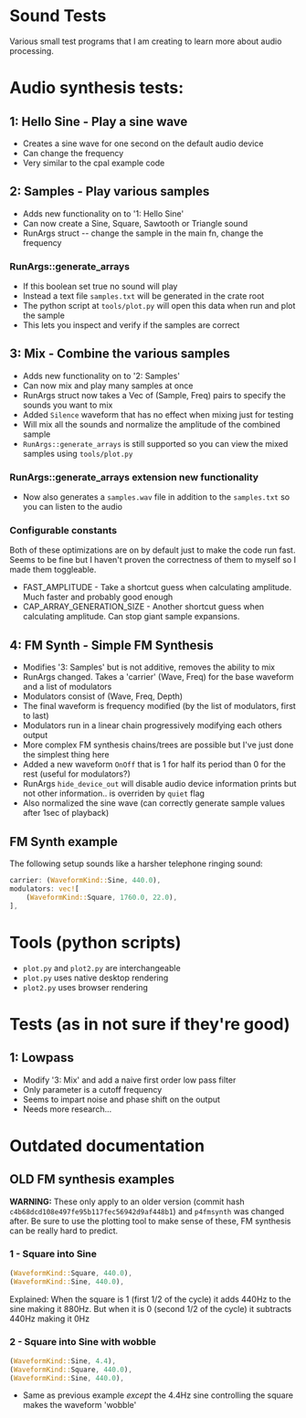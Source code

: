 # Sound Tests
Various small test programs that I am creating to learn more about audio processing.
# Audio synthesis tests:
## 1: Hello Sine - Play a sine wave
- Creates a sine wave for one second on the default audio device
- Can change the frequency
- Very similar to the cpal example code
## 2: Samples - Play various samples
- Adds new functionality on to '1: Hello Sine'
- Can now create a Sine, Square, Sawtooth or Triangle sound
- RunArgs struct -- change the sample in the main fn, change the frequency
### RunArgs::generate_arrays
- If this boolean set true no sound will play
- Instead a text file ``samples.txt`` will be generated in the crate root
- The python script at ``tools/plot.py`` will open this data when run and plot the sample
- This lets you inspect and verify if the samples are correct
## 3: Mix - Combine the various samples
- Adds new functionality on to '2: Samples'
- Can now mix and play many samples at once
- RunArgs struct now takes a Vec of (Sample, Freq) pairs to specify the sounds you want to mix
- Added ``Silence`` waveform that has no effect when mixing just for testing
- Will mix all the sounds and normalize the amplitude of the combined sample
- ``RunArgs::generate_arrays`` is still supported so you can view the mixed samples using ``tools/plot.py``
### RunArgs::generate_arrays extension new functionality
- Now also generates a ``samples.wav`` file in addition to the ``samples.txt`` so you can listen to the audio
### Configurable constants
Both of these optimizations are on by default just to make the code run fast. Seems to be fine but I haven't proven the correctness of them to myself so I made them toggleable.
- FAST_AMPLITUDE - Take a shortcut guess when calculating amplitude. Much faster and probably good enough
- CAP_ARRAY_GENERATION_SIZE - Another shortcut guess when calculating amplitude. Can stop giant sample expansions.
## 4: FM Synth - Simple FM Synthesis
- Modifies '3: Samples' but is not additive, removes the ability to mix
- RunArgs changed. Takes a 'carrier' (Wave, Freq) for the base waveform and a list of modulators
- Modulators consist of (Wave, Freq, Depth)
- The final waveform is frequency modified (by the list of modulators, first to last)
- Modulators run in a linear chain progressively modifying each others output
- More complex FM synthesis chains/trees are possible but I've just done the simplest thing here
- Added a new waveform ``OnOff`` that is 1 for half its period than 0 for the rest (useful for modulators?)
- RunArgs ``hide_device_out`` will disable audio device information prints but not other information.. is overriden by ``quiet`` flag
- Also normalized the sine wave (can correctly generate sample values after 1sec of playback)
## FM Synth example
The following setup sounds like a harsher telephone ringing sound:
```rust
carrier: (WaveformKind::Sine, 440.0),
modulators: vec![
    (WaveformKind::Square, 1760.0, 22.0),
],
```
# Tools (python scripts)
- ``plot.py`` and ``plot2.py`` are interchangeable
- ``plot.py`` uses native desktop rendering
- ``plot2.py`` uses browser rendering
# Tests (as in not sure if they're good)
## 1: Lowpass
- Modify '3: Mix' and add a naive first order low pass filter
- Only parameter is a cutoff frequency
- Seems to impart noise and phase shift on the output
- Needs more research...
# Outdated documentation
## OLD FM synthesis examples
**WARNING:** These only apply to an older version (commit hash ``c4b68dcd108e497fe95b117fec56942d9af448b1``) and ``p4fmsynth`` was changed after.
Be sure to use the plotting tool to make sense of these, FM synthesis can be really hard to predict.
### 1 - Square into Sine
```rust
(WaveformKind::Square, 440.0),
(WaveformKind::Sine, 440.0),
```
Explained: When the square is 1 (first 1/2 of the cycle) it adds 440Hz to the sine making it 880Hz. But when it is 0 (second 1/2 of the cycle) it subtracts 440Hz making it 0Hz
### 2 - Square into Sine with wobble
```rust
(WaveformKind::Sine, 4.4),
(WaveformKind::Square, 440.0),
(WaveformKind::Sine, 440.0),
```
- Same as previous example *except* the 4.4Hz sine controlling the square makes the waveform 'wobble' 